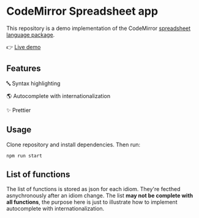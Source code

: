 # CodeMirror Spreadsheet app 

This repository is a demo implementation of the CodeMirror [spreadsheet language package](https://github.com/luizzappa/codemirror-lang-spreadsheet).

👉 [Live demo](https://luizzappa.github.io/codemirror-app-spreadsheet/)

## Features

🔤 Syntax highlighting

🌎 Autocomplete with internationalization

✨ Prettier

## Usage

Clone repository and install dependencies. Then run:

```
npm run start
```

## List of functions

The list of functions is stored as json for each idiom. They're fecthed asnychronously after an idiom change. The list **may not be complete with all functions**, the purpose here is just to illustrate how to implement autocomplete with internationalization.